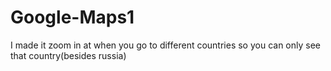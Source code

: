 # Google-Maps1
I made it zoom in at when you go to different countries so you can only see that country(besides russia)

